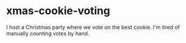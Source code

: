 # xmas-cookie-voting
I host a Christmas party where we vote on the best cookie. I'm tired of manually counting votes by hand.
